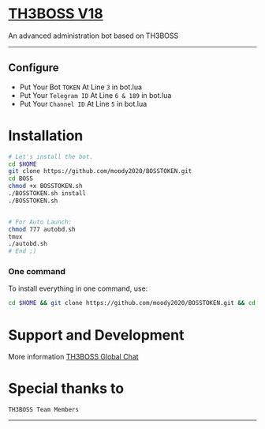 # [TH3BOSS V18](https://t.me/LBOSSL)
An advanced administration bot based on TH3BOSS

* * *

## Configure

* Put Your Bot `TOKEN` At Line `3` in bot.lua
* Put Your `Telegram ID` At Line `6 & 189` in bot.lua
* Put Your `Channel ID` At Line `5` in bot.lua

# Installation

```sh
# Let's install the bot.
cd $HOME
git clone https://github.com/moody2020/BOSSTOKEN.git
cd BOSS
chmod +x BOSSTOKEN.sh
./BOSSTOKEN.sh install
./BOSSTOKEN.sh 


# For Auto Launch:
chmod 777 autobd.sh
tmux
./autobd.sh
# End ;)
```
### One command
To install everything in one command, use:
```sh
cd $HOME && git clone https://github.com/moody2020/BOSSTOKEN.git && cd BOSS && chmod +x BOSSTOKEN.sh && ./BOSS.sh install && ./BOSSTOKEN.sh
```


# Support and Development

More information [TH3BOSS Global Chat](https://t.me/joinchat/A5_fO0MzalUgDtZiLJafYQ)

# Special thanks to

`TH3BOSS Team Members`

* * *
